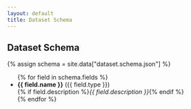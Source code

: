 ```yaml
---
layout: default
title: Dataset Schema
---
```


<h2>Dataset Schema</h2>

{% assign schema = site.data["dataset.schema.json"] %}

<ul>
  {% for field in schema.fields %}
    <li>
      <strong>{{ field.name }}</strong> ({{ field.type }})<br>
      {% if field.description %}<em>{{ field.description }}</em>{% endif %}
    </li>
  {% endfor %}
</ul>
